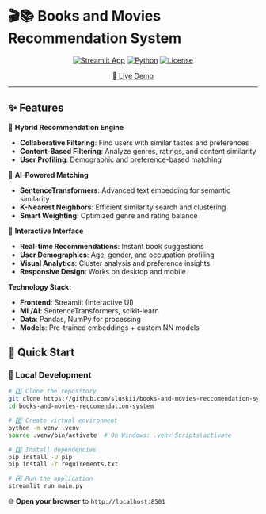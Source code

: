 # 🎬📚 Books and Movies Recommendation System

<div align="center">
  
[![Streamlit App](https://static.streamlit.io/badges/streamlit_badge_black_white.svg)](https://books-and-movies-reccomendation-system.streamlit.app/)
[![Python](https://img.shields.io/badge/Python-3.9+-blue.svg)](https://python.org)
[![License](https://img.shields.io/badge/License-MIT-green.svg)](LICENSE)


[🚀 Live Demo](https://books-and-movies-reccomendation-system.streamlit.app/)

</div>

---

## ✨ Features

🎯 **Hybrid Recommendation Engine**
- **Collaborative Filtering**: Find users with similar tastes and preferences
- **Content-Based Filtering**: Analyze genres, ratings, and content similarity
- **User Profiling**: Demographic and preference-based matching

🧠 **AI-Powered Matching**
- **SentenceTransformers**: Advanced text embedding for semantic similarity
- **K-Nearest Neighbors**: Efficient similarity search and clustering
- **Smart Weighting**: Optimized genre and rating balance

🎨 **Interactive Interface**
- **Real-time Recommendations**: Instant book suggestions
- **User Demographics**: Age, gender, and occupation profiling  
- **Visual Analytics**: Cluster analysis and preference insights
- **Responsive Design**: Works on desktop and mobile

**Technology Stack:**
- **Frontend**: Streamlit (Interactive UI)
- **ML/AI**: SentenceTransformers, scikit-learn
- **Data**: Pandas, NumPy for processing
- **Models**: Pre-trained embeddings + custom NN models

## 🚀 Quick Start

### 🔧 Local Development

```bash
# 1️⃣ Clone the repository
git clone https://github.com/sluskii/books-and-movies-reccomendation-system.git
cd books-and-movies-reccomendation-system

# 2️⃣ Create virtual environment
python -m venv .venv
source .venv/bin/activate  # On Windows: .venv\Scripts\activate

# 3️⃣ Install dependencies
pip install -U pip
pip install -r requirements.txt

# 4️⃣ Run the application
streamlit run main.py
```

🌐 **Open your browser** to `http://localhost:8501`
